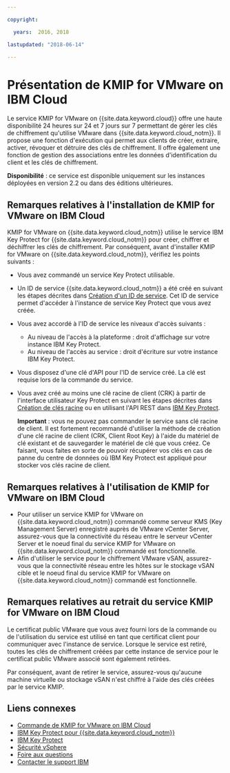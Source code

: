```yaml
---

copyright:

  years:  2016, 2018

lastupdated: "2018-06-14"

---
```


# Présentation de KMIP for VMware on IBM Cloud

Le service KMIP for VMware on {{site.data.keyword.cloud}} offre une haute disponibilité 24 heures sur 24 et 7 jours sur 7 permettant de gérer les clés de chiffrement qu'utilise VMware dans {{site.data.keyword.cloud_notm}}. Il propose une fonction d'exécution qui permet aux clients de créer, extraire, activer, révoquer et détruire des clés de chiffrement. Il offre également une fonction de gestion des associations entre les données d'identification du client et les clés de chiffrement. 

**Disponibilité** : ce service est disponible uniquement sur les instances déployées en version 2.2 ou dans des éditions ultérieures.

## Remarques relatives à l'installation de KMIP for VMware on IBM Cloud

KMIP for VMware on {{site.data.keyword.cloud_notm}} utilise le service IBM Key Protect for {{site.data.keyword.cloud_notm}} pour créer, chiffrer et déchiffrer les clés de chiffrement. Par conséquent, avant d'installer KMIP for VMware on {{site.data.keyword.cloud_notm}}, vérifiez les points suivants :
* Vous avez commandé un service Key Protect utilisable. 
* Un ID de service {{site.data.keyword.cloud_notm}} a été créé en suivant les étapes décrites dans [Création d'un ID de service](https://console.bluemix.net/docs/iam/serviceid.html#creating-a-service-id). Cet ID de service permet d'accéder à l'instance de service Key Protect que vous avez créée. 
* Vous avez accordé à l'ID de service les niveaux d'accès suivants :
   * Au niveau de l'accès à la plateforme : droit d'affichage sur votre instance IBM Key Protect.
   * Au niveau de l'accès au service : droit d'écriture sur votre instance IBM Key Protect.
* Vous disposez d'une clé d'API pour l'ID de service créé. La clé est requise lors de la commande du service. 
* Vous avez créé au moins une clé racine de client (CRK) à partir de l'interface utilisateur Key Protect en suivant les étapes décrites dans [Création de clés racine](https://console.bluemix.net/docs/services/keymgmt/keyprotect_create_root.html#create_root_keys) ou en utilisant l'API REST dans [IBM Key Protect](https://console.bluemix.net/apidocs/639-ibm-key-protect).

   **Important** : vous ne pouvez pas commander le service sans clé racine de client. Il est fortement recommandé d'utiliser la méthode de création d'une clé racine de client (CRK, Client Root Key) à l'aide du matériel de clé existant et de sauvegarder le matériel de clé que vous créez. Ce faisant, vous faites en sorte de pouvoir récupérer vos clés en cas de panne du centre de données où IBM Key Protect est appliqué pour stocker vos clés racine de client. 

## Remarques relatives à l'utilisation de KMIP for VMware on IBM Cloud

* Pour utiliser un service KMIP for VMware on {{site.data.keyword.cloud_notm}} commandé comme serveur KMS (Key Management Server) enregistré auprès de VMware vCenter Server, assurez-vous que la connectivité du réseau entre le serveur vCenter Server et le noeud final du service KMIP for VMware on {{site.data.keyword.cloud_notm}} commandé est fonctionnelle.
* Afin d'utiliser le service pour le chiffrement VMware vSAN, assurez-vous que la connectivité réseau entre les hôtes sur le stockage vSAN cible et le noeud final du service KMIP for VMware on {{site.data.keyword.cloud_notm}} commandé est fonctionnelle. 

## Remarques relatives au retrait du service KMIP for VMware on IBM Cloud

Le certificat public VMware que vous avez fourni lors de la commande ou de l'utilisation du service est utilisé en tant que certificat client pour communiquer avec l'instance de service. Lorsque le service est retiré, toutes les clés de chiffrement créées par cette instance de service pour le certificat public VMware associé sont également retirées. 

Par conséquent, avant de retirer le service, assurez-vous qu'aucune machine virtuelle ou stockage vSAN n'est chiffré à l'aide des clés créées par le service KMIP.

## Liens connexes

* [Commande de KMIP for VMware on IBM Cloud](kmip_ordering.html)
* [IBM Key Protect pour {{site.data.keyword.cloud_notm}}](https://console.bluemix.net/docs/services/keymgmt/index.html#getting-started-with-key-protect)
* [IBM Key Protect](https://console.bluemix.net/apidocs/639-ibm-key-protect?&language=javascript_jquery#introduction)
* [Sécurité vSphere](https://docs.vmware.com/en/VMware-vSphere/6.5/com.vmware.vsphere.security.doc/GUID-52188148-C579-4F6A-8335-CFBCE0DD2167.html)
* [Foire aux questions](../vmonic/faq.html)
* [Contacter le support IBM](../vmonic/trbl_support.html)
